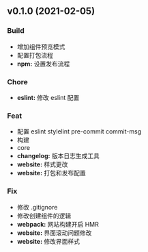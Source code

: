 
<a name="v0.1.0"></a>
## v0.1.0 (2021-02-05)

### Build

* 增加组件预览模式
* 配置打包流程
* **npm:** 设置发布流程

### Chore

* **eslint:** 修改 eslint 配置

### Feat

* 配置 eslint stylelint pre-commit commit-msg
* 构建
* core
* **changelog:** 版本日志生成工具
* **website:** 样式更改
* **website:** 打包和发布配置

### Fix

* 修改 .gitignore
* 修改创建组件的逻辑
* **webpack:** 网站构建开启 HMR
* **website:** 界面滚动问题修改
* **website:** 修改界面样式

